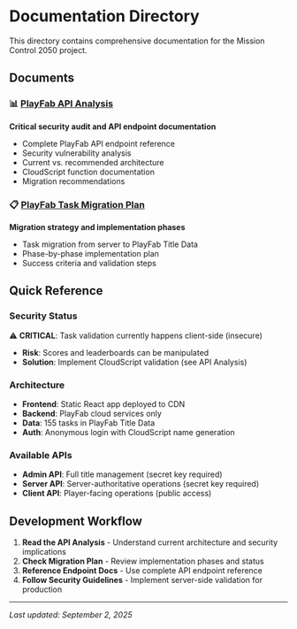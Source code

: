# Documentation Directory

This directory contains comprehensive documentation for the Mission Control 2050 project.

## Documents

### 📊 [PlayFab API Analysis](./playfab-api-analysis.md)
**Critical security audit and API endpoint documentation**
- Complete PlayFab API endpoint reference
- Security vulnerability analysis  
- Current vs. recommended architecture
- CloudScript function documentation
- Migration recommendations

### 📋 [PlayFab Task Migration Plan](./2SeptPlayfabTasks.md)
**Migration strategy and implementation phases**
- Task migration from server to PlayFab Title Data
- Phase-by-phase implementation plan
- Success criteria and validation steps

## Quick Reference

### Security Status
⚠️ **CRITICAL**: Task validation currently happens client-side (insecure)
- **Risk**: Scores and leaderboards can be manipulated  
- **Solution**: Implement CloudScript validation (see API Analysis)

### Architecture
- **Frontend**: Static React app deployed to CDN
- **Backend**: PlayFab cloud services only
- **Data**: 155 tasks in PlayFab Title Data
- **Auth**: Anonymous login with CloudScript name generation

### Available APIs
- **Admin API**: Full title management (secret key required)
- **Server API**: Server-authoritative operations (secret key required)  
- **Client API**: Player-facing operations (public access)

## Development Workflow

1. **Read the API Analysis** - Understand current architecture and security implications
2. **Check Migration Plan** - Review implementation phases and status  
3. **Reference Endpoint Docs** - Use complete API endpoint reference
4. **Follow Security Guidelines** - Implement server-side validation for production

---

*Last updated: September 2, 2025*
